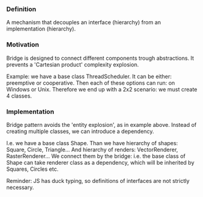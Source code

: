 ### Definition

A mechanism that decouples an interface (hierarchy) from an implementation (hierarchy).

### Motivation

Bridge is designed to connect different components trough abstractions.
It prevents a 'Cartesian product' complexity explosion.

Example: we have a base class ThreadScheduler.
It can be either: preemptive or cooperative.
Then each of these options can run: on Windows or Unix.
Therefore we end up with a 2x2 scenario: we must create 4 classes.

### Implementation

Bridge pattern avoids the 'entity explosion', as in example above.
Instead of creating multiple classes, we can introduce a dependency.

I.e. we have a base class Shape.
Than we have hierarchy of shapes: Square, Circle, Triangle...
And hierarchy of renders: VectorRenderer, RasterRenderer...
We connect them by the bridge: i.e. the base class of Shape can take renderer class as a dependency,
which will be inherited by Squares, Circles etc.

Reminder: JS has duck typing, so definitions of interfaces are not strictly necessary.